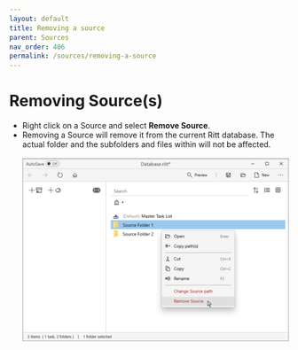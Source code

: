 ```yaml
---
layout: default
title: Removing a source
parent: Sources
nav_order: 406
permalink: /sources/removing-a-source
---
```


# Removing Source(s)

- Right click on a Source and select **Remove Source**.
- Removing a Source will remove it from the current Ritt database. The actual folder and the subfolders and files within will not be affected.<br/><br/>![Remove Source](../img/Remove-Source.png)
